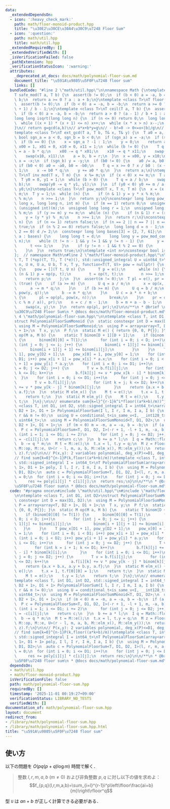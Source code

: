 ```yaml
---
data:
  _extendedDependsOn:
  - icon: ':heavy_check_mark:'
    path: math/floor-monoid-product.hpp
    title: "\u30E2\u30CE\u30A4\u30C9\u7248 Floor Sum"
  - icon: ':question:'
    path: math/util.hpp
    title: math/util.hpp
  _extendedRequiredBy: []
  _extendedVerifiedWith: []
  _isVerificationFailed: false
  _pathExtension: hpp
  _verificationStatusIcon: ':warning:'
  attributes:
    _deprecated_at_docs: docs/math/polynomial-floor-sum.md
    document_title: "\u591A\u9805\u5F0F\u7248 floor sum"
    links: []
  bundledCode: "#line 2 \"math/util.hpp\"\n\nnamespace Math {\ntemplate <class T>\n\
    T safe_mod(T a, T b) {\n  assert(b != 0);\n  if (b < 0) a = -a, b = -b;\n  a %=\
    \ b;\n  return a >= 0 ? a : a + b;\n}\ntemplate <class T>\nT floor(T a, T b) {\n\
    \  assert(b != 0);\n  if (b < 0) a = -a, b = -b;\n  return a >= 0 ? a / b : (a\
    \ + 1) / b - 1;\n}\ntemplate <class T>\nT ceil(T a, T b) {\n  assert(b != 0);\n\
    \  if (b < 0) a = -a, b = -b;\n  return a > 0 ? (a - 1) / b + 1 : a / b;\n}\n\
    long long isqrt(long long n) {\n  if (n <= 0) return 0;\n  long long x = sqrt(n);\n\
    \  while ((x + 1) * (x + 1) <= n) x++;\n  while (x * x > n) x--;\n  return x;\n\
    }\n// return g=gcd(a,b)\n// a*x+b*y=g\n// - b!=0 -> 0<=x<|b|/g\n// - b=0  -> ax=g\n\
    template <class T>\nT ext_gcd(T a, T b, T& x, T& y) {\n  T a0 = a, b0 = b;\n \
    \ bool sgn_a = a < 0, sgn_b = b < 0;\n  if (sgn_a) a = -a;\n  if (sgn_b) b = -b;\n\
    \  if (b == 0) {\n    x = sgn_a ? -1 : 1;\n    y = 0;\n    return a;\n  }\n  T\
    \ x00 = 1, x01 = 0, x10 = 0, x11 = 1;\n  while (b != 0) {\n    T q = a / b, r\
    \ = a - b * q;\n    x00 -= q * x01;\n    x10 -= q * x11;\n    swap(x00, x01);\n\
    \    swap(x10, x11);\n    a = b, b = r;\n  }\n  x = x00, y = x10;\n  if (sgn_a)\
    \ x = -x;\n  if (sgn_b) y = -y;\n  if (b0 != 0) {\n    a0 /= a, b0 /= a;\n   \
    \ if (b0 < 0) a0 = -a0, b0 = -b0;\n    T q = x >= 0 ? x / b0 : (x + 1) / b0 -\
    \ 1;\n    x -= b0 * q;\n    y += a0 * q;\n  }\n  return a;\n}\ntemplate <class\
    \ T>\nT inv_mod(T x, T m) {\n  x %= m;\n  if (x < 0) x += m;\n  T a = m, b = x;\n\
    \  T y0 = 0, y1 = 1;\n  while (b > 0) {\n    T q = a / b;\n    swap(a -= q * b,\
    \ b);\n    swap(y0 -= q * y1, y1);\n  }\n  if (y0 < 0) y0 += m / a;\n  return\
    \ y0;\n}\ntemplate <class T>\nT pow_mod(T x, T n, T m) {\n  x = (x % m + m) %\
    \ m;\n  T y = 1;\n  while (n) {\n    if (n & 1) y = y * x % m;\n    x = x * x\
    \ % m;\n    n >>= 1;\n  }\n  return y;\n}\nconstexpr long long pow_mod_constexpr(long\
    \ long x, long long n, int m) {\n  if (m == 1) return 0;\n  unsigned int _m =\
    \ (unsigned int)(m);\n  unsigned long long r = 1;\n  unsigned long long y = x\
    \ % m;\n  if (y >= m) y += m;\n  while (n) {\n    if (n & 1) r = (r * y) % _m;\n\
    \    y = (y * y) % _m;\n    n >>= 1;\n  }\n  return r;\n}\nconstexpr bool is_prime_constexpr(int\
    \ n) {\n  if (n <= 1) return false;\n  if (n == 2 || n == 7 || n == 61) return\
    \ true;\n  if (n % 2 == 0) return false;\n  long long d = n - 1;\n  while (d %\
    \ 2 == 0) d /= 2;\n  constexpr long long bases[3] = {2, 7, 61};\n  for (long long\
    \ a : bases) {\n    long long t = d;\n    long long y = pow_mod_constexpr(a, t,\
    \ n);\n    while (t != n - 1 && y != 1 && y != n - 1) {\n      y = y * y % n;\n\
    \      t <<= 1;\n    }\n    if (y != n - 1 && t % 2 == 0) {\n      return false;\n\
    \    }\n  }\n  return true;\n}\ntemplate <int n>\nconstexpr bool is_prime = is_prime_constexpr(n);\n\
    };  // namespace Math\n#line 2 \"math/floor-monoid-product.hpp\"\n\ntemplate <class\
    \ T, T (*op)(T, T), T (*e)(), std::unsigned_integral U = uint64_t>\nT FloorMonoidProduct(U\
    \ n, U m, U a, U b, T x, T y, function<T(T, U)> pow = nullptr) {\n  if (!pow)\
    \ {\n    pow = [](T t, U n) {\n      T p = e();\n      while (n) {\n        if\
    \ (n & 1) p = op(p, t);\n        t = op(t, t);\n        n >>= 1;\n      }\n  \
    \    return p;\n    };\n  }\n  assert(m != 0);\n  T pl = e(), pr = e();\n  while\
    \ (true) {\n    if (a >= m) {\n      U q = a / m;\n      x = op(x, pow(y, q));\n\
    \      a -= m * q;\n    }\n    if (b >= m) {\n      U q = b / m;\n      pl = op(pl,\
    \ pow(y, q));\n      b -= m * q;\n    }\n    U c = a * n + b;\n    if (c < m)\
    \ {\n      pl = op(pl, pow(x, n));\n      break;\n    }\n    pr = op(op(y, pow(x,\
    \ c % m / a)), pr);\n    n = c / m - 1;\n    b = m + a - b - 1;\n    swap(a, m);\n\
    \    swap(x, y);\n  }\n  return op(pl, pr);\n}\n\n/**\n * @brief \u30E2\u30CE\u30A4\
    \u30C9\u7248 Floor Sum\n * @docs docs/math/floor-monoid-product.md\n */\n#line\
    \ 4 \"math/polynomial-floor-sum.hpp\"\n\ntemplate <class T, int D1, int D2>\n\
    struct PolynomialFloorSumMonoid {\n  static constexpr int D = max(D1, D2);\n \
    \ using M = PolynomialFloorSumMonoid;\n  using P = array<array<T, D2 + 1>, D1\
    \ + 1>;\n  T x, y;\n  P f;\n  static M e() { return {0, 0, P{}}; }\n  static M\
    \ op(M a, M b) {\n    static T binom[D + 1][D + 1];\n    if (binom[0][0] != T(1))\
    \ {\n      binom[0][0] = T(1);\n      for (int i = 0; i < D; i++)\n        for\
    \ (int j = 0; j <= i; j++) {\n          binom[i + 1][j] += binom[i][j];\n    \
    \      binom[i + 1][j + 1] += binom[i][j];\n        }\n    }\n    T pow_x[D1 +\
    \ 1], pow_y[D2 + 1];\n    pow_x[0] = 1, pow_y[0] = 1;\n    for (int i = 0; i <\
    \ D1; i++) pow_x[i + 1] = pow_x[i] * a.x;\n    for (int i = 0; i < D2; i++) pow_y[i\
    \ + 1] = pow_y[i] * a.y;\n    for (int i = 0; i <= D1; i++)\n      for (int j\
    \ = 0; j <= D2; j++) {\n        T v = b.f[i][j];\n        for (int k = i + 1;\
    \ k <= D1; k++)\n          b.f[k][j] += v * pow_x[k - i] * binom[k][i];\n    \
    \  }\n    for (int i = 0; i <= D1; i++)\n      for (int j = 0; j <= D2; j++) {\n\
    \        T v = b.f[i][j];\n        for (int k = j; k <= D2; k++)\n          a.f[i][k]\
    \ += v * pow_y[k - j] * binom[k][j];\n      }\n    return {a.x + b.x, a.y + b.y,\
    \ a.f};\n  }\n  static M elm_x() {\n    M t = e();\n    t.x = 1, t.f[0][0] = 1;\n\
    \    return t;\n  }\n  static M elm_y() {\n    M t = e();\n    t.y = 1;\n    return\
    \ t;\n  }\n};\n\n// enumerate sum{k=l}^{r-1}k^i*floor((a*k+b)/m))^j\ntemplate\
    \ <class T, int D1, int D2, std::signed_integral I = int64_t>\narray<array<T,\
    \ D2 + 1>, D1 + 1> PolynomialFloorSum(I l, I r, I m, I a, I b) {\n  assert(l <=\
    \ r && m != 0);\n  using U = conditional_t<is_same_v<I, __int128_t>, __uint128_t,\
    \ uint64_t>;\n  using M = PolynomialFloorSumMonoid<T, D1, D2>;\n  using P = array<array<T,\
    \ D2 + 1>, D1 + 1>;\n  if (m < 0) m = -m, a = -a, b = -b;\n  if (a < 0) {\n  \
    \  P c = PolynomialFloorSum<T, D1, D2, I>(-r + 1, -l + 1, m, -a, b);\n    for\
    \ (int i = 1; i <= D1; i += 2)\n      for (int j = 0; j <= D2; j++)\n        c[i][j]\
    \ = -c[i][j];\n    return c;\n  }\n  b += a * l;\n  I q = Math::floor(b, m);\n\
    \  b -= q * m;\n  M t = M::e();\n  t.x = l, t.y = q;\n  M z = FloorMonoidProduct<M,\
    \ M::op, M::e, U>(r - l, m, a, b, M::elm_x(), M::elm_y());\n  return M::op(t,\
    \ z).f;\n}\n\n// P(x,y): 2 variables polynomial, deg_x(P)<=D1, deg_y(Q)<=D2\n\
    // find sum{k=0}^{n-1}P(k,floor((a*k+b)/m))\ntemplate <class T, int D1, int D2,\
    \ std::signed_integral I = int64_t>\nT PolynomialFloorSum(array<array<T, D2 +\
    \ 1>, D1 + 1> poly, I l, I r, I m, I a, I b) {\n  using M = PolynomialFloorSumMonoid<T,\
    \ D1, D2>;\n  auto c = PolynomialFloorSum<T, D1, D2, I>(l, r, m, a, b);\n  T res\
    \ = 0;\n  for (int i = 0; i <= D1; i++)\n    for (int j = 0; j <= D2; j++)\n \
    \     res += poly[i][j] * c[i][j];\n  return res;\n}\n\n/**\n * @brief \u591A\u9805\
    \u5F0F\u7248 floor sum\n * @docs docs/math/polynomial-floor-sum.md\n */\n"
  code: "#pragma once\n#include \"math/util.hpp\"\n#include \"math/floor-monoid-product.hpp\"\
    \n\ntemplate <class T, int D1, int D2>\nstruct PolynomialFloorSumMonoid {\n  static\
    \ constexpr int D = max(D1, D2);\n  using M = PolynomialFloorSumMonoid;\n  using\
    \ P = array<array<T, D2 + 1>, D1 + 1>;\n  T x, y;\n  P f;\n  static M e() { return\
    \ {0, 0, P{}}; }\n  static M op(M a, M b) {\n    static T binom[D + 1][D + 1];\n\
    \    if (binom[0][0] != T(1)) {\n      binom[0][0] = T(1);\n      for (int i =\
    \ 0; i < D; i++)\n        for (int j = 0; j <= i; j++) {\n          binom[i +\
    \ 1][j] += binom[i][j];\n          binom[i + 1][j + 1] += binom[i][j];\n     \
    \   }\n    }\n    T pow_x[D1 + 1], pow_y[D2 + 1];\n    pow_x[0] = 1, pow_y[0]\
    \ = 1;\n    for (int i = 0; i < D1; i++) pow_x[i + 1] = pow_x[i] * a.x;\n    for\
    \ (int i = 0; i < D2; i++) pow_y[i + 1] = pow_y[i] * a.y;\n    for (int i = 0;\
    \ i <= D1; i++)\n      for (int j = 0; j <= D2; j++) {\n        T v = b.f[i][j];\n\
    \        for (int k = i + 1; k <= D1; k++)\n          b.f[k][j] += v * pow_x[k\
    \ - i] * binom[k][i];\n      }\n    for (int i = 0; i <= D1; i++)\n      for (int\
    \ j = 0; j <= D2; j++) {\n        T v = b.f[i][j];\n        for (int k = j; k\
    \ <= D2; k++)\n          a.f[i][k] += v * pow_y[k - j] * binom[k][j];\n      }\n\
    \    return {a.x + b.x, a.y + b.y, a.f};\n  }\n  static M elm_x() {\n    M t =\
    \ e();\n    t.x = 1, t.f[0][0] = 1;\n    return t;\n  }\n  static M elm_y() {\n\
    \    M t = e();\n    t.y = 1;\n    return t;\n  }\n};\n\n// enumerate sum{k=l}^{r-1}k^i*floor((a*k+b)/m))^j\n\
    template <class T, int D1, int D2, std::signed_integral I = int64_t>\narray<array<T,\
    \ D2 + 1>, D1 + 1> PolynomialFloorSum(I l, I r, I m, I a, I b) {\n  assert(l <=\
    \ r && m != 0);\n  using U = conditional_t<is_same_v<I, __int128_t>, __uint128_t,\
    \ uint64_t>;\n  using M = PolynomialFloorSumMonoid<T, D1, D2>;\n  using P = array<array<T,\
    \ D2 + 1>, D1 + 1>;\n  if (m < 0) m = -m, a = -a, b = -b;\n  if (a < 0) {\n  \
    \  P c = PolynomialFloorSum<T, D1, D2, I>(-r + 1, -l + 1, m, -a, b);\n    for\
    \ (int i = 1; i <= D1; i += 2)\n      for (int j = 0; j <= D2; j++)\n        c[i][j]\
    \ = -c[i][j];\n    return c;\n  }\n  b += a * l;\n  I q = Math::floor(b, m);\n\
    \  b -= q * m;\n  M t = M::e();\n  t.x = l, t.y = q;\n  M z = FloorMonoidProduct<M,\
    \ M::op, M::e, U>(r - l, m, a, b, M::elm_x(), M::elm_y());\n  return M::op(t,\
    \ z).f;\n}\n\n// P(x,y): 2 variables polynomial, deg_x(P)<=D1, deg_y(Q)<=D2\n\
    // find sum{k=0}^{n-1}P(k,floor((a*k+b)/m))\ntemplate <class T, int D1, int D2,\
    \ std::signed_integral I = int64_t>\nT PolynomialFloorSum(array<array<T, D2 +\
    \ 1>, D1 + 1> poly, I l, I r, I m, I a, I b) {\n  using M = PolynomialFloorSumMonoid<T,\
    \ D1, D2>;\n  auto c = PolynomialFloorSum<T, D1, D2, I>(l, r, m, a, b);\n  T res\
    \ = 0;\n  for (int i = 0; i <= D1; i++)\n    for (int j = 0; j <= D2; j++)\n \
    \     res += poly[i][j] * c[i][j];\n  return res;\n}\n\n/**\n * @brief \u591A\u9805\
    \u5F0F\u7248 floor sum\n * @docs docs/math/polynomial-floor-sum.md\n */"
  dependsOn:
  - math/util.hpp
  - math/floor-monoid-product.hpp
  isVerificationFile: false
  path: math/polynomial-floor-sum.hpp
  requiredBy: []
  timestamp: '2025-11-01 00:19:27+09:00'
  verificationStatus: LIBRARY_NO_TESTS
  verifiedWith: []
documentation_of: math/polynomial-floor-sum.hpp
layout: document
redirect_from:
- /library/math/polynomial-floor-sum.hpp
- /library/math/polynomial-floor-sum.hpp.html
title: "\u591A\u9805\u5F0F\u7248 floor sum"
---
```

## 使い方

以下の問題を $O(pq(p+q)\log m)$ 時間で解く．

> 整数 $l,r,m,a,b\ (m\neq 0)$ および非負整数 $p,q$ に対し以下の値を求めよ：
> $$f_{p,q}(l,r,m,a,b)=\sum_{i=l}^{r-1}i^p\left\lfloor\frac{ai+b}{m}\right\rfloor^q$$

型 `U` は $an+b$ が正しく計算できる必要がある．

